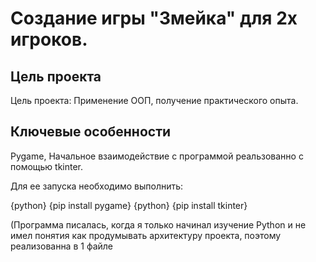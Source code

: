 # Создание игры "Змейка" для 2х игроков.

## Цель проекта

Цель проекта: Применение ООП, получение практического опыта.

## Ключевые особенности

Pygame, Начальное взаимодействие с программой реальзованно с помощью tkinter.

Для ее запуска необходимо выполнить:

{python} {pip install pygame}
{python} {pip install tkinter}

(Программа писалась, когда я только начинал изучение Python и не имел понятия как продумывать архитектуру проекта, поэтому реализованна в 1 файле
